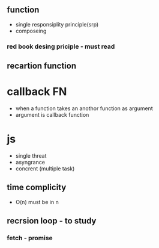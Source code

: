 ## function
- single responsiplity principle(srp)
- composeing

### red book desing priciple - must read


## recartion function


# callback FN
- when a function takes an anothor function as argument 
- argument is callback function


# js 
- single threat
- asyngrance
- concrent (multiple task)


## time complicity 
- O(n) must be in n

## recrsion loop - to study


### fetch - promise